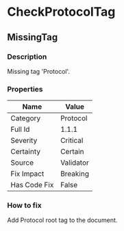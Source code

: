 ﻿---  
uid: Validator_1_1_1  
---

# CheckProtocolTag

## MissingTag

### Description

Missing tag 'Protocol'.

### Properties

| Name         | Value     |
| ------------ | --------- |
| Category     | Protocol  |
| Full Id      | 1.1.1     |
| Severity     | Critical  |
| Certainty    | Certain   |
| Source       | Validator |
| Fix Impact   | Breaking  |
| Has Code Fix | False     |

### How to fix

Add Protocol root tag to the document.
